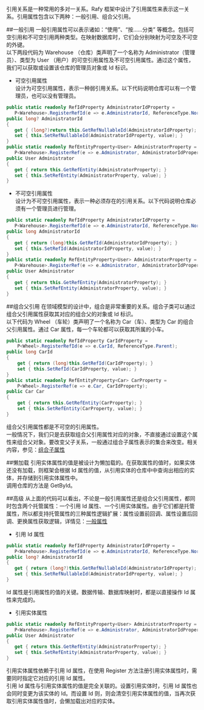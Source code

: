 引用关系是一种常用的多对一关系。Rafy 框架中设计了引用属性来表示这一关系。引用属性包含以下两种：一般引用、组合父引用。  

##一般引用
一般引用属性可以表示诸如：“使用”、“按……分类” 等概念。包括可空引用和不可空引用两种类型。在映射数据库时，它们会分别映射为可空及不可空的外键。  
以下两段代码为 Warehouse （仓库）类声明了一个名称为 Administrator（管理员）、类型为 User （用户）的可空引用属性及不可空引用属性。通过这个属性，我们可以获取或设置该仓库的管理员对象或 Id 标识。
 - 可空引用属性  
    设计为可空引用属性，表示一种弱引用关系。以下代码说明仓库可以有一个管理员，也可以没有管理员。

 ```cs
public static readonly RefIdProperty AdministratorIdProperty =
    P<Warehouse>.RegisterRefId(e => e.AdministratorId, ReferenceType.Normal);
public long? AdministratorId
{
    get { (long?)return this.GetRefNullableId(AdministratorIdProperty); }
    set { this.SetRefNullableId(AdministratorIdProperty, value); }
}
public static readonly RefEntityProperty<User> AdministratorProperty =
    P<Warehouse>.RegisterRef(e => e.Administrator, AdministratorIdProperty);
public User Administrator
{
    get { return this.GetRefEntity(AdministratorProperty); }
    set { this.SetRefEntity(AdministratorProperty, value); }
}
 ```

 - 不可空引用属性  
    设计为不可空引用属性，表示一种必须存在的引用关系。以下代码说明仓库必须有一个管理员进行管理。

 ```cs
public static readonly RefIdProperty AdministratorIdProperty =
    P<Warehouse>.RegisterRefId(e => e.AdministratorId, ReferenceType.Normal);
public long AdministratorId
{
    get { return (long)this.GetRefId(AdministratorIdProperty); }
    set { this.SetRefId(AdministratorIdProperty, value); }
}
public static readonly RefEntityProperty<User> AdministratorProperty =
    P<Warehouse>.RegisterRef(e => e.Administrator, AdministratorIdProperty);
public User Administrator
{
    get { return this.GetRefEntity(AdministratorProperty); }
    set { this.SetRefEntity(AdministratorProperty, value); }
}
 ```


##组合父引用
在领域模型的设计中，组合是非常重要的关系。组合子类可以通过组合父引用属性获取其对应的组合父的对象或 Id 标识。  
以下代码为 Wheel （车轮）类声明了一个名称为 Car（车）、类型为 Car 的组合父引用属性。通过 Car 属性，每一个车轮都可以获取其所属的小车。

```cs
public static readonly RefIdProperty CarIdProperty =
    P<Wheel>.RegisterRefId(e => e.CarId, ReferenceType.Parent);
public long CarId
{
    get { return (long)this.GetRefId(CarIdProperty); }
    set { this.SetRefId(CarIdProperty, value); }
}
public static readonly RefEntityProperty<Car> CarProperty =
    P<Wheel>.RegisterRef(e => e.Car, CarIdProperty);
public Car Car
{
    get { return this.GetRefEntity(CarProperty); }
    set { this.SetRefEntity(CarProperty, value); }
}
```

组合父引用属性都是不可空的引用属性。  
一般情况下，我们只是去获取组合父引用属性对应的对象，不直接通过设置这个属性来组合父对象。要改变父子关系，一般通过组合子属性表示的集合来改变。相关内容，参见：[组合子属性](../../../领域实体框架\领域实体\实体属性\组合子属性.html)

##懒加载
引用实体属性的值是被设计为懒加载的。在获取属性的值时，如果实体还没有加载，则框架会根据 Id 属性的值，从引用实体的仓库中中查询出相应的实体，并存储到引用实体属性中。  
调用仓库的方法是 GetById。

##高级
从上面的代码可以看出，不论是一般引用属性还是组合父引用属性，都同时包含两个托管属性：一个引用 Id 属性、一个引用实体属性。由于它们都是托管属性，所以都支持托管属性的三种属性逻辑扩展：属性设置前回调、属性设置后回调、更换属性获取逻辑，详情见：[一般属性](../../../领域实体框架\领域实体\实体属性\一般属性.html)
 - 引用 Id 属性

 ```cs
public static readonly RefIdProperty AdministratorIdProperty =
    P<Warehouse>.RegisterRefId(e => e.AdministratorId, ReferenceType.Normal);
public long? AdministratorId
{
    get { return (long?)this.GetRefNullableId(AdministratorIdProperty); }
    set { this.SetRefNullableId(AdministratorIdProperty, value); }
}
 ```

Id 属性是引用属性的值的关键。数据传输、数据库映射时，都是以直接操作 Id 属性来完成的。
 - 引用实体属性

 ```cs
public static readonly RefEntityProperty<User> AdministratorProperty =
    P<Warehouse>.RegisterRef(e => e.Administrator, AdministratorIdProperty);
public User Administrator
{
    get { return this.GetRefEntity(AdministratorProperty); }
    set { this.SetRefEntity(AdministratorProperty, value); }
}
 ```

引用实体属性依赖于引用 Id 属性，在使用 Register 方法注册引用实体属性时，需要同时指定它对应的引用 Id 属性。  
引用 Id 属性与引用实体属性的值是完全关联的。设置引用实体时，引用 Id 属性也会同时变更为该实体的 Id。而设置 Id 则，则会清空引用实体属性的值，当再次获取引用实体属性值时，会懒加载出对应的实体。
